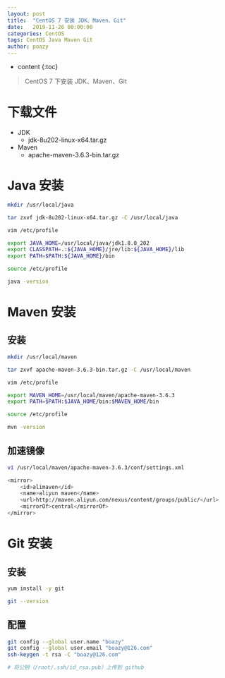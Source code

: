 ```yaml
---
layout: post
title:  "CentOS 7 安装 JDK、Maven、Git"
date:   2019-11-26 00:00:00
categories: CentOS
tags: CentOS Java Maven Git
author: poazy
---
```


* content
{:toc}
> CentOS 7 下安装 JDK、Maven、Git



# 下载文件

* JDK
  * jdk-8u202-linux-x64.tar.gz
* Maven
  * apache-maven-3.6.3-bin.tar.gz


# Java 安装

```bash
mkdir /usr/local/java
```

```bash
tar zxvf jdk-8u202-linux-x64.tar.gz -C /usr/local/java
```

```bash
vim /etc/profile
```

```bash
export JAVA_HOME=/usr/local/java/jdk1.8.0_202
export CLASSPATH=.:${JAVA_HOME}/jre/lib:${JAVA_HOME}/lib
export PATH=$PATH:${JAVA_HOME}/bin
```

```bash
source /etc/profile
```

```bash
java -version
```



# Maven 安装

## 安装

```bash
mkdir /usr/local/maven
```

```bash
tar zxvf apache-maven-3.6.3-bin.tar.gz -C /usr/local/maven
```

```bash
vim /etc/profile
```

```bash
export MAVEN_HOME=/usr/local/maven/apache-maven-3.6.3
export PATH=$PATH:$JAVA_HOME/bin:$MAVEN_HOME/bin
```

```bash
source /etc/profile
```

```bash
mvn -version
```

## 加速镜像

```bash
vi /usr/local/maven/apache-maven-3.6.3/conf/settings.xml
```

```bash
<mirror>
    <id>alimaven</id>
    <name>aliyun maven</name>
    <url>http://maven.aliyun.com/nexus/content/groups/public/</url>
    <mirrorOf>central</mirrorOf>        
</mirror>
```



# Git 安装

## 安装

```bash
yum install -y git
```

```bash
git --version
```

## 配置

```bash
git config --global user.name "boazy"
git config --global user.email "boazy@126.com"
ssh-keygen -t rsa -C "boazy@126.com"

# 将公钥（/root/.ssh/id_rsa.pub）上传到 github
```





